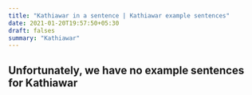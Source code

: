 ```yaml
---
title: "Kathiawar in a sentence | Kathiawar example sentences"
date: 2021-01-20T19:57:50+05:30
draft: falses
summary: "Kathiawar"
---
```

## Unfortunately, we have no example sentences for Kathiawar                 
